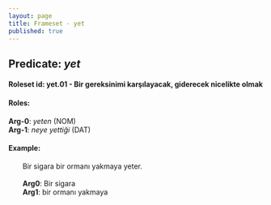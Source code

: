 ```yaml
---
layout: page
title: Frameset - yet
published: true
---
```

<h2>Predicate: <i>yet</i></h2>
<h4>Roleset id: yet.01 - Bir gereksinimi karşılayacak, giderecek nicelikte olmak<br>
<h4>Roles:</h4>
<b>Arg-0</b>: <i>yeten</i>  (NOM) <br>
<b>Arg-1</b>: <i>neye yettiği</i>  (DAT) <br>
<h4>Example:</h4>
&emsp;&emsp;Bir sigara bir ormanı yakmaya yeter.<br><br>
&emsp;&emsp;<b>Arg0</b>:  Bir sigara<br>
&emsp;&emsp;<b>Arg1</b>:  bir ormanı yakmaya<br>

